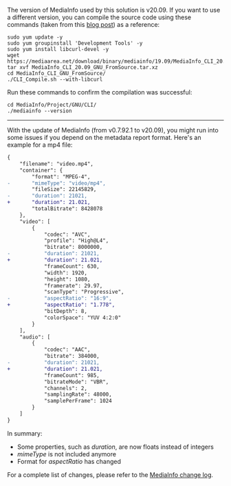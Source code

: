 The version of MediaInfo used by this solution is v20.09. If you want to use a different version, you can compile the source code using these commands (taken from this [blog post](https://aws.amazon.com/blogs/compute/extracting-video-metadata-using-lambda-and-mediainfo/)) as a reference:

```console
sudo yum update -y
sudo yum groupinstall 'Development Tools' -y
sudo yum install libcurl-devel -y
wget https://mediaarea.net/download/binary/mediainfo/19.09/MediaInfo_CLI_20.09_GNU_FromSource.tar.xz
tar xvf MediaInfo_CLI_20.09_GNU_FromSource.tar.xz
cd MediaInfo_CLI_GNU_FromSource/
./CLI_Compile.sh --with-libcurl
```

Run these commands to confirm the compilation was successful:

```console
cd MediaInfo/Project/GNU/CLI/
./mediainfo --version
```

***

With the update of MediaInfo (from v0.7.92.1 to v20.09), you might run into some issues if you depend on the metadata report format. Here's an example for a mp4 file:

```diff
{
    "filename": "video.mp4",
    "container": {
        "format": "MPEG-4",
-       "mimeType": "video/mp4",
        "fileSize": 22145829,
-       "duration": 21021,
+       "duration": 21.021,
        "totalBitrate": 8428078
    },
    "video": [
        {
            "codec": "AVC",
            "profile": "High@L4",
            "bitrate": 8000000,
-           "duration": 21021,
+           "duration": 21.021,
            "frameCount": 630,
            "width": 1920,
            "height": 1080,
            "framerate": 29.97,
            "scanType": "Progressive",
-           "aspectRatio": "16:9",
+           "aspectRatio": "1.778",
            "bitDepth": 8,
            "colorSpace": "YUV 4:2:0"
        }
    ],
    "audio": [
        {
            "codec": "AAC",
            "bitrate": 384000,
-           "duration": 21021,
+           "duration": 21.021,
            "frameCount": 985,
            "bitrateMode": "VBR",
            "channels": 2,
            "samplingRate": 48000,
            "samplePerFrame": 1024
        }
    ]
}
```

In summary:
- Some properties, such as _duration_, are now floats instead of integers
- _mimeType_ is not included anymore
- Format for _aspectRatio_ has changed

For a complete list of changes, please refer to the [MediaInfo change log](https://mediaarea.net/MediaInfo/ChangeLog).

